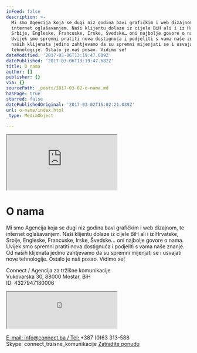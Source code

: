 ```yaml
---
inFeed: false
description: >-
  Mi smo Agencija koja se dugi niz godina bavi grafičkim i web dizajnom, te
  internet oglašavanjem. Naši klijentu dolaze iz cijele BiH ali i iz Hrvatske,
  Srbije, Engleske, Francuske, Irske, Švedske… oni najbolje govore o nama.
  Uvijek smo spremni pratiti nova dostignuća i podjeliti s vama naše znanje. Od
  naših klijenata jedino zahtjevamo da su spremni mijenjati se i usvajati nove
  tehnologije. Ostalo je naš posao. Vidimo se!
dateModified: '2017-03-06T13:19:47.009Z'
datePublished: '2017-03-06T13:19:47.682Z'
title: O nama
author: []
publisher: {}
via: {}
sourcePath: _posts/2017-03-02-o-nama.md
hasPage: true
starred: false
datePublishedOriginal: '2017-03-02T15:02:21.039Z'
url: o-nama/index.html
_type: MediaObject

---
```

<iframe src="https://the-grid.github.io/ed-location/?latitude=43.3458&amp;longitude=17.7897&amp;zoom=9&amp;address=Mostar%2C%20Herzegovina-Neretva%2C%20Bosnia%20and%20Herzegovina" style=""></iframe>

# O nama

Mi smo Agencija koja se dugi niz godina bavi grafičkim i web dizajnom, te internet oglašavanjem. Naši klijentu dolaze iz cijele BiH ali i iz Hrvatske, Srbije, Engleske, Francuske, Irske, Švedske... oni najbolje govore o nama. Uvijek smo spremni pratiti nova dostignuća i podjeliti s vama naše znanje. Od naših klijenata jedino zahtjevamo da su spremni mijenjati se i usvajati nove tehnologije. Ostalo je naš posao. Vidimo se!

Connect / Agencija za tržišne komunikacije  
Vukovarska 30, 88000 Mostar, BiH  
ID: 4327947180006

<iframe src="https://the-grid.github.io/ed-userhtml/?g=eJyVUDFuwzAM3P0KgVMKtBbabqntIXlCxiAQBIVoaVuyIFJBmqB_r5QM3QJ0InC8Ox6vY5coipLviD0InkWP9mTvKChOrocvkchrrRldTtjyVLiWGYVbt3hNmusYWd82LzlROzIMnb67DE13pJOiYw-7SthkkSWYrZ1n45YQ0ImRdCEOaKbF50CTdTSieYWhUd3DgIVw82wzra6NgmA9wlqBK-bwXACc0WOQiv33eJVHm4QcRRuEi8ceHmngUCXk7Sfu6FJzvL816ufpo3zx14UuZQy_kDeEPg" height="100" style=""></iframe>

[E-mail: info@connect.ba / Tel: ][0]+387 (0)63 313-588  
Skype: connect\_trzisne\_komunikacije
[Zatražite ponudu][1]

[0]: mailto:info@connect.ba
[1]: https://docs.google.com/forms/d/e/1FAIpQLScdOVsi3x4G0Lhj3_OM6jahpukJaGd1BQo7SdDcZ_cg58LITg/formResponse